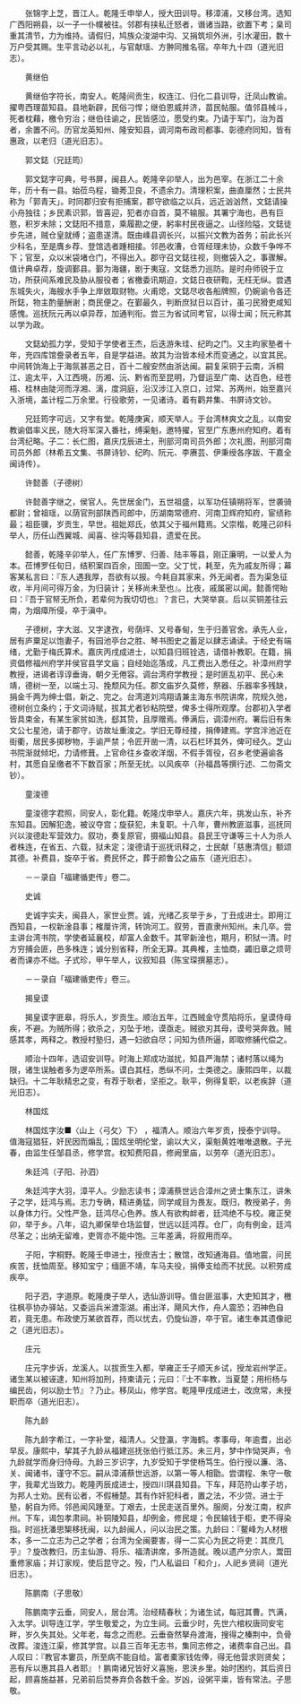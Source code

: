 <!-- { "loadSidebar": true } -->
　　张锦字上芝，晋江人。乾隆壬申举人，授大田训导。移漳浦，又移台湾。选知广西阳朔县，以一子一仆幞被往。邻郡有挟私迁怒者，谮诸当路，欲置下考；臬司重其清节，力为维持。请假归，鸠族众浚湖中沟、又捐筑坝外洲，引水灌田，数十万户受其赐。生平言动必以礼，与官献瑶、方翀同推名宿。卒年九十四（道光旧志）。

　　黄继伯

　　黄继伯字符长，南安人。乾隆间贡生，权连江、归化二县训导，迁凤山教谕。擢粤西理苗知县。县地新辟，民俗刁悍；继伯恩威并济，苗民帖服。值邻县械斗，死者枕藉，檄令穷治；继伯往谕之，民皆感泣，愿受约束。乃请于军门，治为首者，余置不问。历官龙英知州、隆安知县，调河南布政司都事、彰德府同知，皆有惠政，以老归（道光旧志）。

　　郭文鋕（兄廷筠）

　　郭文鋕字可典，号书屏，闽县人。乾隆辛卯举人，出为邑宰。在浙江二十余年，历十有一县。始莅鸟程，锄莠卫良，不遗余力。清理积案，曲直厘然；士民共称为「郭青天」。时同郡归安有拒捕案，郡守欲临之以兵，远近汹汹然，文鋕请操小舟独往；乡民素识郭，皆喜迎，犯者亦自首，莫不输服。其署宁海也，邑有巨憝，积岁未除；文鋕阳不措意，乘履勘之便，躬率村民夜逼之。山径险隘，文鋕徒步先进，贼仓皇就缚；盗患遂清。既由嵊县调长兴，以振兴文教为首务；前此长兴少科名，至是膺乡荐、登馆选者踵相接。邻邑收漕，仓胥经理未协，众数千争哗不下；官至，众以米袋堵仓门，不得出入。郡守召文鋕往视，则撤袋入之，事骤解。值计典卓荐，旋调鄞县。鄞为海疆，剧于夷寇，文鋕悉力巡防。是时舟师锐于立功，所获间系难民及胁从服役者；省檄委讯期迫，文鋕日夜研鞫，无枉无纵。尝遇东城失火，海艘水手争上岸敓取财物。火甫熄，文鋕尽收各船牌照，仍婉谕令各还所鋕，物主酌量酬谢；商民便之。在鄞最久，判断庶狱日以百计，虽刁民猾吏咸知感愧。巡抚阮元再以卓异荐，加通判衔。尝三为省试同考官，以得士闻；阮元称其以学为政。

　　文鋕幼孤力学，受知于学使者王杰，后迭游朱珪、纪昀之门。又主昀家塾者十年，充四库馆誊录者五年，自是学益进。故其为治皆本经术而变通之，以宜其民。中间转饷海上于海氛甚恶之日，百十二艘安然由浙达闽。嗣复采铜于云南，泝桐江、逾太平，入江西境，历湘、沅、黔省而至昆明，乃督运至广南、达百色，经苍梧、桂林由陡河而浮湘、漓，度洞庭，沿汉涉江入京口，过常、苏两州，始至嘉兴入浙境，盖计程二万余里。行役歌劳，一见诸诗。着有鹳井集、书屏诗文钞。

　　兄廷筠字可远，又字有堂。乾隆庚寅，顺天举人。于台湾林爽文之乱，以南安教谕倡率义民，随大将军深入番社，缚渠魁，邀特擢，官至广东惠州府知府。着有台湾纪略。子二：长仁图，嘉庆戊辰进土，刑部河南司员外郎；次礼图，刑部河南司员外郎（林希五文集、书屏诗钞、纪昀、阮元、李赓芸、伊秉绶各序跋、干嘉全闽诗传）。

　　许懿善（子德树）

　　许懿善字继之，侯官人。先世居金门，五世祖盛，以军功任镇朔将军，世袭骑都尉；曾祖瑶，以荫官刑部陕西司郎中，历湖南常德府、河南卫辉府知府，宦绩称最；祖臣骥，岁贡生，早世。祖妣郑氏，依其父于福州籍焉。父崇楷，乾隆己卯科举人，历任山西翼城、闻喜、徐沟等县知县，遗爱在民。

　　懿善，乾隆辛卯举人，任广东博罗、归善、陆丰等县，刚正廉明，一以爱人为本。莅博罗任旬日，结积案四百余，囹圄一空。父丁忧，耗至，先为戚友所得；幕客某私言曰：『东人遇我厚，吾欲有以报。今耗自其家来，外无闻者。吾为渠急征收，半月间可得万金，为归装计；关移尚未至也』。比夜，戚属密以闻。懿善愕眙曰：『吾于官帑无所负，若辈何为我切切也』？言已，大哭举哀。后以买铜差往云南，为烟瘴所侵，卒于滇中。

　　子德树，字大滋、又字逮孜，号荫坪、又号春甸，生于归善官舍。承先人业，居有庐粟足以饱妻子，有园池亭台之胜、琴书图史之蓄足以肆志诵读。于经史有端绪，尤勤于梅氏算术。嘉庆丙戌成进士，以知县归班铨选，请借补教职。在籍，捐资倡修福州府学并侯官县学文庙；自经始迄落成，凡工费出入悉任之。补漳州府学教授，进谒者谆谆垂诲，朝夕无倦容。调台湾府学教授；是时匪乱初平、民心未靖，德树一至，以端土习、挽颓风为任。郡文庙岁久莫修，祭器、乐器率多残缺，捐金千两为绅士倡，新之、完之。台湾道刘鸿翔请兼主海东书院讲席，院规久弛，德树创立条约；于文词诗赋，拔其尤者钞粘院壁，俾多士得所观摩。台郡初入学者皆具束金，有某生家贫如洗，郄其贽，且厚赠焉。俸满后，调漳州府。署后旧有朱文公七星池，请于郡守，访故址重浚之。学旧无尊经搂，捐俸建焉。学宫泮池近在街衢，居民多掷秽物，手谕严禁；令匠开凿一清，以石栏环其外，俾可经久。芝山书院渐就倾圯，力请修葺。上官命往乡查收洋烟，不假手胥役，召乡老使遍谕各村，其愿自呈缴者不下数百家；所至无扰。以风疾卒（孙福昌等撰行述、二勿斋文钞）。

　　童浚德

　　童浚德字君照，同安人，彰化籍。乾隆戊申举人。嘉庆六年，挑发山东，补齐东知县。因解犯逸，被议夺宫；旋获犯，未复职。十八年，曹州教匪滋事，巡抚同兴以浚德赴军营效力。叙功，奏复原官，摄福山知县。县民王守谦等三十人为杀人者株连，在省五、六载，狱未定；浚德请于巡抚讯释之，士民献「慈惠清信」额颂其德。补费县，旋卒于省。费民怀之，葬于颜鲁公之庙东（道光旧志）。

　　－－录自「福建循吏传」卷二。

　　史诚

　　史诚字实夫，闽县人，家世业贾。诚，光绪乙亥举于乡，丁丑成进士。即用江西知县，一权新淦县事；榷厘许湾，转饷河工。叙劳，晋直隶州知州。未几卒。尝主讲台湾书院，学使者延襄校，却富人金数千。其宰新淦也，期月，积狱一清。时方穷捕会匪，邑多株连；诚分别省释，所全无算。其典榷，主恤商，蠲旧章之烦苛者而课亦不绌。子式珍，甲午举人，议叙知县（陈宝琛撰墓志）。

　　－－录自「福建循吏传」卷三。

　　揭皇谟

　　揭皇谟字匪皋，将乐人，岁贡生。顺治五年，江西贼金守贯陷将乐，皇谟侍母疾，不避。为贼所得；欲杀之，刃坠于地，谟亟走。贼欲刃其母，谟号哭奔救。贼感其孝，两释之。教授村塾归，遇一妇欲自尽；问知为债所逼，即取修脯代偿之。

　　顺治十四年，选诏安训导。时海上郑成功滋扰，知县严海禁；诸村落以绳为限，诸生误触者多为逻卒所系。谟白其枉，悉纵不问，士类德之。康熙四年，以裁缺归。十二年耿精忠之变，有荐于耿者，坚拒之。耿平，例得复职，以老疾辞（道光旧志）。

　　林国炫

　　林国炫字汝■〈山上〈弓攵〉下〉 ，福清人。顺治六年岁贡，授泰宁训导。值海寇猖狂，奸民因而煽乱；国炫坐明伦堂，谕以大义，渠魁黄姓唯唯退散。子光春，由监生任邹县丞，修学宫。权知费阳县，修阙里庙，以劳卒（道光旧志）。

　　朱廷鸿（子阳、孙泗）

　　朱廷鸿字大羽，漳平人。少励志读书；漳浦蔡世远合漳州之贤士集东江，讲朱子之学，廷鸿与焉。志力专确，精进勇猛，同学咸目为畏友。既归，教授弟子，务以身体力行。父性严急，廷鸿尽心色养。族人有欲构衅者，廷鸿绝不与校。雍正癸卯，举于乡。八年，诏九卿保举仓场监督，世远以廷鸿荐。仓厂，向有例金，廷鸿尽革之；出纳无留难，吏胥亦不能中饱。三年差满，将叙用而卒。

　　子阳，字桐野。乾隆壬申进士，授庶吉士；散馆，改知通海县。值地震，问民疾苦，抚恤周至。移知宝宁；缅匪不靖，车马夫役，捐俸支给而不扰民。以积劳成疾卒。

　　阳子泗，字道原。乾隆庚子举人，选仙游训导。值台匪滋事，大吏知其才，檄往枫亭协办驿站，又委运兵米渡澎湖。甫出洋，飓风大作，舟人震恐；泗神色自若，竟无患。布政使万某欲首荐，而以忧去，仍旋仙游，卒于官。诸生奉其遗像祀之（道光旧志）。

　　庄元

　　庄元字步诉，龙溪人。以拔贡生入都，举雍正壬子顺天乡试，授龙岩州学正。诸生某以被诬逮，知州将加刑，持柬请元；元曰：『士不率教，当夏楚；用桁杨与编民齿，何以励士节』？乃止。移凤山，修学宫。乾隆甲戌成进士，改庶常，未授职而卒（道光旧志）。

　　陈九龄

　　陈九龄字希江，一字补堂，福清人。父登瀛，字海鹤。孝事母，年逾耆，出必早反。康熙中，挈其子九龄从福建巡抚张伯行抵江苏。未三月，梦中作恸哭声，令九龄就学而身归侍母。九龄三岁识字，九岁受知于学使杨笃生。伯行授以濂、洛、关、闽诸书，谨守不忘。嗣从漳浦蔡世远游，以第一等人相勖。尝谓程、朱守一敬字，我辈尤当致力。乾隆丙辰成进士，授四川琪县知县。下车，拜范符山孝子坊，为邦人士劝。民有讼者，不假棰楚。其有作奸犯科者，置之法，不少贷。进士于塾，躬自为师。邻邑闻风踵至。丁艰去，士民走送百里外。服阕，分发江南，权庐州。下车，谒包孝肃祠。补铜陵知县，却例金，修民堤；令民输钱于柜，吏不得染指。时巡抚潘思榘移抚闽，以九龄闽人，问以治民之策。九龄曰：『鳌峰为人材根本，多一二立志为己之学者；台湾为全闽要害，得一二实心为民之将吏：其庶几乎』？旋改教归，历主仙游、将乐、福清讲席，多所造就。晚以遗产分宗人，鬻田重修家庙；并订家规，使后昆守之。殁，门人私谥曰「和介」，人祀乡贤祠（道光旧志）。

　　陈鹏南（子思敬）

　　陈鹏南字云垂，同安人，居台湾。治经精春秋；为诸生试，每冠其曹。饩满，入太学。训导连江学，学生敬爱之，为立生祠。云垂少时，先世六棺权唐同安宅畔，岁久失其处。父年老，每念之而悲。云垂奋然拏舟渡海，搜得之榛荆中，负骨改葬。浚连江渠，修其学宫。以县三百年无志书，集同志修之，诸费率自己出。县人叹曰：『教官本寠员，所至病不能自给。富者橐家钱佐俸，得无他营求则贤矣；恶有斥以惠其县人者耶』！鹏南诸兄皆好义喜施，恩浃乡里。始时困约，其后资日起，顾喜施益甚，兄弟前后焚券弃负各数千金。岁凶，设粥平粜，皆有常法。子思敬。

